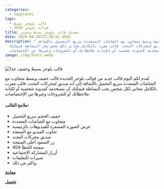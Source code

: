 ```yaml
---
categories:
  - templates
tags:
  - قالب بلوجر بسيط
  - قوالب بلوجر 2020
title: تحميل قالب بلوجر بسيط ومميز
date: 2020-04-28T22:38:52.959Z
description: " قالب خفيف وبسط متجاوب مع الشاشات المتعددة سريع التحميل بالإضافة
  إلى أنه صديق لمحركات البحث، قالب معرب بالكامل مجاني لكل شخص يحب البساطة فيمكنك
  أن تستخدمه كمدونة شخصية أو لكتابة ملاحظاتك أو للشروحات وغيرها من الإختصاصات."
image: /img/Stars.webp
---
```


<img src="https://3.bp.blogspot.com/-ERFM121F4JI/VrdjoCU99HI/AAAAAAAAjSI/KcxxGy1aGQk/s640/%25D9%2582%25D8%25A7%25D9%2584%25D8%25A8-%25D8%25A8%25D9%2584%25D9%2588%25D8%25AC%25D8%25B1-%25D8%25A8%25D8%25B3%25D9%258A%25D8%25B7.png"
     alt="قالب بلوجر بسيط وخفيف جدا
" />

نُقدم لكم اليوم قالب جديد من قوالب بلوجر الجديدة قالب خفيف وبسط متجاوب مع الشاشات المتعددة سريع التحميل بالإضافة إلى أنه صديق لمحركات البحث، قالب معرب بالكامل مجاني لكل شخص يحب البساطة فيمكنك أن تستخدمه كمدونة شخصية أو لكتابة ملاحظاتك أو للشروحات وغيرها من الإختصاصات.

#### ملامح القالب:

* خفيف الحجم سريع التحميل
* متجاوب مع الشاشات المتعددة
* عرض الصورة المصغرة للفيديوهات بالرئيسية
* تجاوب الفيديو مع الصفحة
* صديق محركات البحث
* زر الصعود أعلى الصفحة
* صفحة الخطأ 404
* أزرار المشاركة الإجتماعية
* تعبيرات للتعليقات
* واكثر من ذلك.

 [**معاينة** ](https://agbnyhazaa.blogspot.com/p/blog-page_13.html?link=http%3A%2F%2Fbseettmblete.blogspot.com%2F)

 **[تحميل](https://agbnyhazaa.blogspot.com/p/blog-page_13.html?link=https%3A%2F%2Fdocs.google.com%2Fuc%3Fauthuser%3D0%26id%3D0B9RZ1H4nxygLQnhxQVdpNFFmdzA%26export%3Ddownload)**